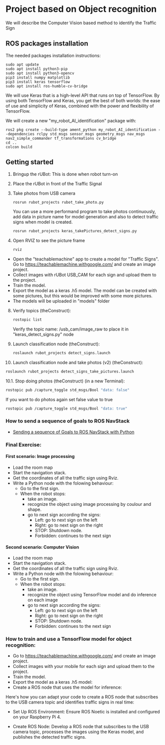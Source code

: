 # Project based on Object recognition

We will describe the Computer Vision based method to identify the Traffic Sign

## ROS packages installation

The needed packages installation instructions:
````shell
sudo apt update
sudo apt install python3-pip
sudo apt install python3-opencv
pip3 install numpy matplotlib
pip3 install keras tensorflow
sudo apt install ros-humble-cv-bridge
````
We will use Keras that is a high-level API that runs on top of TensorFlow. By using both TensorFlow and Keras, you get the best of both worlds: the ease of use and simplicity of Keras, combined with the power and flexibility of TensorFlow. 

We will create a new "my_robot_AI_identification" package with:
````shell
ros2 pkg create --build-type ament_python my_robot_AI_identification --dependencies rclpy std_msgs sensor_msgs geometry_msgs nav_msgs nav2_simple_commander tf_transformations cv_bridge
cd ..
colcon build
````

## Getting started

1. Bringup the rUBot: This is done when robot turn-on
   
2. Place the rUBot in front of the Traffic Signal

3. Take photos from USB camera
    ````bash
    rosrun rubot_projects rubot_take_photo.py
    ````
    You can use a more performand program to take photos continuously, add data in picture name for model generation and also to detect traffic signs when model is created.
    ````bash
    rosrun rubot_projects keras_takePictures_detect_signs.py
    ````
4. Open RVIZ to see the picture frame
    ````bash
    rviz
    ````
- Open the "teachablemachine" app to create a model for "Traffic Signs". Go to https://teachablemachine.withgoogle.com/ and create an image project.  
- Collect images with rUBot USB_CAM for each sign and upload them to the project.  
- Train the model.  
- Export the model as a keras .h5 model. The model can be created with some pictures, but this would be improved with some more pictures.  
- The models will be uploaded in "models" folder  

8. Verify topics (theConstruct):
   ```bash
   rostopic list
   ````
   Verify the topic name: /usb_cam/image_raw to place it in "keras_detect_signs.py" node
   
9. Launch classification node (theConstruct):
   ```bash
   roslaunch rubot_projects detect_signs.launch
   ````
10. Launch classification node and take photos (v2) (theConstruct):
   ```bash
   roslaunch rubot_projects detect_signs_take_pictures.launch
   ````
10.1. Stop doing photos (theConstruct) (in a new Terminal):
   ```bash
   rostopic pub /capture_toggle std_msgs/Bool "data: false"
   ````
   If you want to do photos again set false value to true 
   ```bash
   rostopic pub /capture_toggle std_msgs/Bool "data: true"
   ````
### How to send a sequence of goals to ROS NavStack

* [Sending a sequence of Goals to ROS NavStack with Python](https://hotblackrobotics.github.io/en/blog/2018/01/29/seq-goals-py/)



### Final Exercise:
#### First scenario: Image processing

* Load the room map 
* Start the navigation stack. 
* Get the coordinates of all the traffic sign using Rviz.
* Write a Python node with the folowing behaviour:
	* Go to the first sign.
	* When the robot stops:
		* take an image. 
		* recognize the object using image processing by coulour and shape. 
		* go to next sign according the signs:
			* Left: go to next sign on the left
			* Right: go to next sign on the right
			* STOP: Shutdown node.
			* Forbidden: continues to the next sign  	 

#### Second scenario: Computer Vision

* Load the room map 
* Start the navigation stack. 
* Get the coordinates of all the traffic sign using Rviz.
* Write a Python node with the folowing behaviour:
	* Go to the first sign.
	* When the robot stops:
		* take an image. 
        * recognize the object using TensorFlow model and do inference on each image
		* go to next sign according the signs:
			* Left: go to next sign on the left
			* Right: go to next sign on the right
			* STOP: Shutdown node.
			* Forbidden: continues to the next sign  

### How to train and use a TensorFlow model for object recognition:
* Go to https://teachablemachine.withgoogle.com/ and create an image project.
* Collect images with your mobile for each sign and upload them to the project.
* Train the model.
* Export the model as a keras .h5 model: 
* Create a ROS node that uses the model for inference:
  

Here's how you can adapt your code to create a ROS node that subscribes to the USB camera topic and identifies traffic signs in real time:

- Set Up ROS Environment: Ensure ROS Noetic is installed and configured on your Raspberry Pi 4.

- Create ROS Node: Develop a ROS node that subscribes to the USB camera topic, processes the images using the Keras model, and publishes the detected traffic signs.

